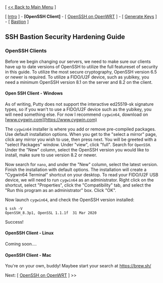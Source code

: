 [ [<< Back to Main Menu](https://github.com/seth586/guides/blob/master/README.md) ]

[ [Intro](README.md) ] - **[OpenSSH Client]** - [ [OpenSSH on OpenWRT](2_install_openssh.md) ] - [ [Generate Keys](3_keys.md) ] - [ [Bastion](4_bastion.md) ]

## SSH Bastion Security Hardening Guide
### OpenSSH Clients
Before we begin changing our servers, we need to make sure our clients have up to date versions of OpenSSH to utilize the full featureset of security in this guide.
To utilize the most secure cryptography, OpenSSH version 6.5 or newer is required. To utilize a FIDO/U2F device, such as yubikey, you need a minimum OpenSSH version 8.1 on the server and 8.2 on the client.

#### Open SSH Client - Windows
As of writing, Putty does not support the interactive ed25519-sk signature types, so if you wan't to use a FIDO/U2F device such as the yubikey, you will need something else. For now I recommend `cygwin64`, download on [www.cygwin.com](https://www.cygwin.com)

The `cygwin64` installer is where you add or remove pre-compiled packages. Use default installation options. When you get to the "select a mirror" page, click any mirror you wish to use, then press next. You will be greeted with a "select Packages" window. Under "view", click "full". Search for `OpenSSH`. Under the "New" column, select the OpenSSH version you would like to install, make sure to use version 8.2 or newer.

Now search for `nano`, and under the "New" column, select the latest version. Finish the installation with default options. The installation will create a "Cygwin64 Terminal" shortcut on your desktop. To read your FIDO/U2F USB device, we will need to run `cygwin64` as an administrator. Right click on the shortcut, select "Properties", click the "Compatibility" tab, and select the "Run this program as an administrator" box. Click "OK".

Now launch `cygwin64`, and check the OpenSSH version installed:
```
$ ssh -V
OpenSSH_8.3p1, OpenSSL 1.1.1f  31 Mar 2020
```

Success!

#### OpenSSH Client - Linux

Coming soon....

#### OpenSSH Client - Mac

You're on your own, buddy! Maybee start your search at https://brew.sh/

Next: [ [OpenSSH on OpenWRT](2_install_openssh.md) ] >>

